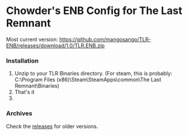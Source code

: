 # Chowder's ENB Config for The Last Remnant
Most current version: https://github.com/mangosango/TLR-ENB/releases/download/1.0/TLR.ENB.zip

### Installation
1. Unzip to your TLR Binaries directory. (For steam, this is probably: C:\Program Files (x86)\Steam\SteamApps\common\The Last Remnant\Binaries)
2. That's it
3. 

### Archives
Check the [releases](https://github.com/mangosango/TLR-ENB/releases) for older versions.
